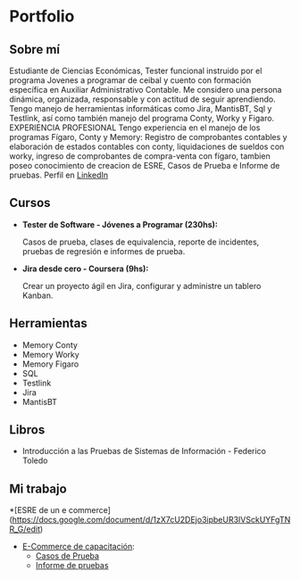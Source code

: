 # Portfolio
## Sobre mí
Estudiante de Ciencias Económicas, Tester funcional instruido por el programa Jovenes a programar de ceibal y cuento con formación específica en Auxiliar Administrativo Contable.  Me considero una persona dinámica, organizada, responsable y con actitud de seguir aprendiendo. Tengo manejo de herramientas informáticas como Jira, MantisBT, Sql y Testlink, así como también manejo del programa Conty, Worky y Figaro.
EXPERIENCIA PROFESIONAL 
Tengo experiencia en el manejo de los programas Fígaro, Conty y Memory: Registro de  comprobantes contables y elaboración de estados contables con conty, liquidaciones de sueldos con worky, ingreso de comprobantes de compra-venta con fígaro, tambien poseo conocimiento de creacion de ESRE, Casos de Prueba e Informe de pruebas. Perfil en [LinkedIn](https://www.linkedin.com/in/jesus-dos-santos-valdez-39ba89164/)

## Cursos

* **Tester de Software - Jóvenes a Programar (230hs):**

  Casos de prueba, clases de equivalencia, reporte de incidentes, pruebas de regresión e informes de prueba.
  
* **Jira desde cero - Coursera (9hs):**

  Crear un proyecto ágil en Jira, configurar y administre un tablero Kanban.
  
## Herramientas
* Memory Conty 
* Memory Worky 
* Memory Figaro
* SQL
* Testlink
* Jira
* MantisBT

## Libros
* Introducción a las Pruebas de Sistemas de Información - Federico Toledo

## Mi trabajo
*[ESRE de un e commerce] (https://docs.google.com/document/d/1zX7cU2DEjo3ipbeUR3IVSckUYFgTNR_G/edit)
* [E-Commerce de capacitación](https://japceibal.github.io/e-mercado-TESTING/index.html):
  * [Casos de Prueba](https://docs.google.com/spreadsheets/d/1iO_gASFUI3KKP7htOTjZTzAoXT6dzQZpvi34tfpvbZM/edit#gid=0)
  * [Informe de pruebas](https://docs.google.com/document/d/1N2Z-BNzLXCmValopcyalgFaVWu64oJeA/edit)
